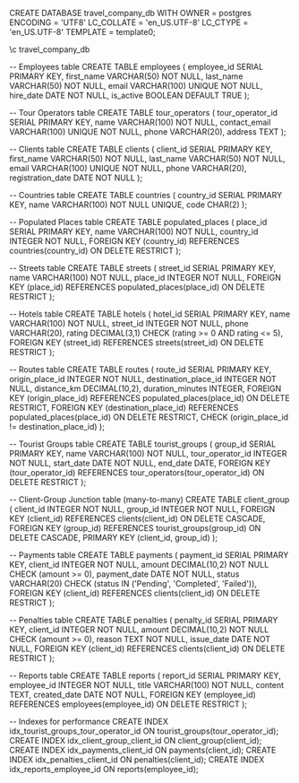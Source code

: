 CREATE DATABASE travel_company_db
    WITH 
    OWNER = postgres
    ENCODING = 'UTF8'
    LC_COLLATE = 'en_US.UTF-8'
    LC_CTYPE = 'en_US.UTF-8'
    TEMPLATE = template0;

\c travel_company_db

-- Employees table
CREATE TABLE employees (
    employee_id SERIAL PRIMARY KEY,
    first_name VARCHAR(50) NOT NULL,
    last_name VARCHAR(50) NOT NULL,
    email VARCHAR(100) UNIQUE NOT NULL,
    hire_date DATE NOT NULL,
    is_active BOOLEAN DEFAULT TRUE
);

-- Tour Operators table
CREATE TABLE tour_operators (
    tour_operator_id SERIAL PRIMARY KEY,
    name VARCHAR(100) NOT NULL,
    contact_email VARCHAR(100) UNIQUE NOT NULL,
    phone VARCHAR(20),
    address TEXT
);

-- Clients table
CREATE TABLE clients (
    client_id SERIAL PRIMARY KEY,
    first_name VARCHAR(50) NOT NULL,
    last_name VARCHAR(50) NOT NULL,
    email VARCHAR(100) UNIQUE NOT NULL,
    phone VARCHAR(20),
    registration_date DATE NOT NULL
);

-- Countries table
CREATE TABLE countries (
    country_id SERIAL PRIMARY KEY,
    name VARCHAR(100) NOT NULL UNIQUE,
    code CHAR(2)
);

-- Populated Places table
CREATE TABLE populated_places (
    place_id SERIAL PRIMARY KEY,
    name VARCHAR(100) NOT NULL,
    country_id INTEGER NOT NULL,
    FOREIGN KEY (country_id) REFERENCES countries(country_id) ON DELETE RESTRICT
);

-- Streets table
CREATE TABLE streets (
    street_id SERIAL PRIMARY KEY,
    name VARCHAR(100) NOT NULL,
    place_id INTEGER NOT NULL,
    FOREIGN KEY (place_id) REFERENCES populated_places(place_id) ON DELETE RESTRICT
);

-- Hotels table
CREATE TABLE hotels (
    hotel_id SERIAL PRIMARY KEY,
    name VARCHAR(100) NOT NULL,
    street_id INTEGER NOT NULL,
    phone VARCHAR(20),
    rating DECIMAL(3,1) CHECK (rating >= 0 AND rating <= 5),
    FOREIGN KEY (street_id) REFERENCES streets(street_id) ON DELETE RESTRICT
);

-- Routes table
CREATE TABLE routes (
    route_id SERIAL PRIMARY KEY,
    origin_place_id INTEGER NOT NULL,
    destination_place_id INTEGER NOT NULL,
    distance_km DECIMAL(10,2),
    duration_minutes INTEGER,
    FOREIGN KEY (origin_place_id) REFERENCES populated_places(place_id) ON DELETE RESTRICT,
    FOREIGN KEY (destination_place_id) REFERENCES populated_places(place_id) ON DELETE RESTRICT,
    CHECK (origin_place_id != destination_place_id)
);

-- Tourist Groups table
CREATE TABLE tourist_groups (
    group_id SERIAL PRIMARY KEY,
    name VARCHAR(100) NOT NULL,
    tour_operator_id INTEGER NOT NULL,
    start_date DATE NOT NULL,
    end_date DATE,
    FOREIGN KEY (tour_operator_id) REFERENCES tour_operators(tour_operator_id) ON DELETE RESTRICT
);

-- Client-Group Junction table (many-to-many)
CREATE TABLE client_group (
    client_id INTEGER NOT NULL,
    group_id INTEGER NOT NULL,
    FOREIGN KEY (client_id) REFERENCES clients(client_id) ON DELETE CASCADE,
    FOREIGN KEY (group_id) REFERENCES tourist_groups(group_id) ON DELETE CASCADE,
    PRIMARY KEY (client_id, group_id)
);

-- Payments table
CREATE TABLE payments (
    payment_id SERIAL PRIMARY KEY,
    client_id INTEGER NOT NULL,
    amount DECIMAL(10,2) NOT NULL CHECK (amount >= 0),
    payment_date DATE NOT NULL,
    status VARCHAR(20) CHECK (status IN ('Pending', 'Completed', 'Failed')),
    FOREIGN KEY (client_id) REFERENCES clients(client_id) ON DELETE RESTRICT
);

-- Penalties table
CREATE TABLE penalties (
    penalty_id SERIAL PRIMARY KEY,
    client_id INTEGER NOT NULL,
    amount DECIMAL(10,2) NOT NULL CHECK (amount >= 0),
    reason TEXT NOT NULL,
    issue_date DATE NOT NULL,
    FOREIGN KEY (client_id) REFERENCES clients(client_id) ON DELETE RESTRICT
);

-- Reports table
CREATE TABLE reports (
    report_id SERIAL PRIMARY KEY,
    employee_id INTEGER NOT NULL,
    title VARCHAR(100) NOT NULL,
    content TEXT,
    created_date DATE NOT NULL,
    FOREIGN KEY (employee_id) REFERENCES employees(employee_id) ON DELETE RESTRICT
);

-- Indexes for performance
CREATE INDEX idx_tourist_groups_tour_operator_id ON tourist_groups(tour_operator_id);
CREATE INDEX idx_client_group_client_id ON client_group(client_id);
CREATE INDEX idx_payments_client_id ON payments(client_id);
CREATE INDEX idx_penalties_client_id ON penalties(client_id);
CREATE INDEX idx_reports_employee_id ON reports(employee_id);
